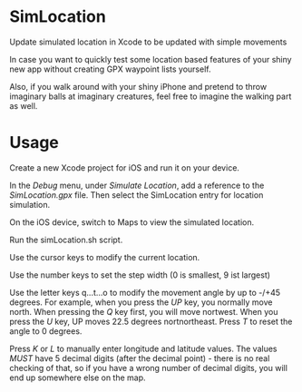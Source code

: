 # SimLocation
Update simulated location in Xcode to be updated with simple movements

In case you want to quickly test some location based features of your shiny new app without creating GPX waypoint lists yourself.

Also, if you walk around with your shiny iPhone and pretend to throw imaginary balls at imaginary creatures, feel free to imagine the walking part as well.

# Usage

Create a new Xcode project for iOS and run it on your device. 

In the _Debug_ menu, under _Simulate Location_, add a reference to the _SimLocation.gpx_ file. Then select the SimLocation entry for location simulation.

On the iOS device, switch to Maps to view the simulated location.

Run the simLocation.sh script.

Use the cursor keys to modify the current location.

Use the number keys to set the step width (0 is smallest, 9 ist largest)

Use the letter keys q...t...o to modify the movement angle by up to -/+45 degrees. For example, when you press the *UP* key, you normally move north. When pressing the *Q* key first, you will move nortwest. When you press the *U* key, UP moves 22.5 degrees nortnortheast. Press *T* to reset the angle to 0 degrees.

Press *K* or *L* to manually enter longitude and latitude values. The values *MUST* have 5 decimal digits (after the decimal point) - there is no real checking of that, so if you have a wrong number of decimal digits, you will end up somewhere else on the map.
